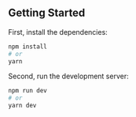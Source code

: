 
## Getting Started

First, install the dependencies:

```bash
npm install
# or
yarn 
```

Second, run the development server:

```bash
npm run dev
# or
yarn dev
```